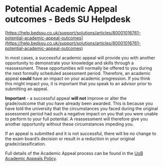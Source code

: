 # Potential Academic Appeal outcomes - Beds SU Helpdesk

[https://help.bedssu.co.uk/support/solutions/articles/80001016761-potential-academic-appeal-outcomes](https://help.bedssu.co.uk/support/solutions/articles/80001016761-potential-academic-appeal-outcomes)

In most cases, a successful academic appeal will provide you with another opportunity to demonstrate your knowledge and skills through a reassessment. These opportunities will normally be offered to you during the next formally scheduled assessment period. Therefore, an academic appeal **could** have an impact on your academic progression. If you think this might impact you, it is important that you speak to an advisor prior to submitting an appeal.

**Important** - a successful appeal **will not** improve or alter the grade/outcome that you have already been awarded. This is because you have told the university that the circumstances you faced during the original assessment period had such a negative impact on you that you were unable to perform to your full potential. A reassessment will therefore give you another opportunity without these circumstances impeding you.

If an appeal is submitted and it is not successful, there will be no change to the exam board’s decision or result in a reduction in your original grade/classification.

Full details of the Academic Appeal process can be found in the [UoB Academic Appeals Policy](https://www.beds.ac.uk/student-experience/academic-information/academic-appeals-policy).